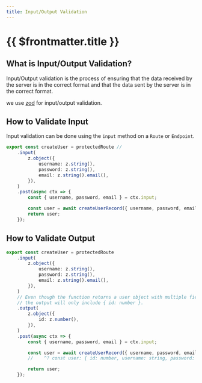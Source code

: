 ```yaml
---
title: Input/Output Validation
---
```


# {{ $frontmatter.title }}

## What is Input/Output Validation?

Input/Output validation is the process of ensuring that the data received by the server is in the correct format and that the data sent by the server is in the correct format.

we use [zod](https://github.com/colinhacks/zod) for input/output validation.

## How to Validate Input

Input validation can be done using the `input` method on a `Route` or `Endpoint`.

```ts {2-8}
export const createUser = protectedRoute //
	.input(
		z.object({
			username: z.string(),
			password: z.string(),
			email: z.string().email(),
		}),
	)
	.post(async ctx => {
		const { username, password, email } = ctx.input;

		const user = await createUserRecord({ username, password, email });
		return user;
	});
```

## How to Validate Output

```ts {9-15}
export const createUser = protectedRoute
	.input(
		z.object({
			username: z.string(),
			password: z.string(),
			email: z.string().email(),
		}),
	)
	// Even though the function returns a user object with multiple fields,
	// the output will only include { id: number }.
	.output(
		z.object({
			id: z.number(),
		}),
	)
	.post(async ctx => {
		const { username, password, email } = ctx.input;

		const user = await createUserRecord({ username, password, email });
		//    ^? const user: { id: number, username: string, password: string, email: string }

		return user;
	});
```
